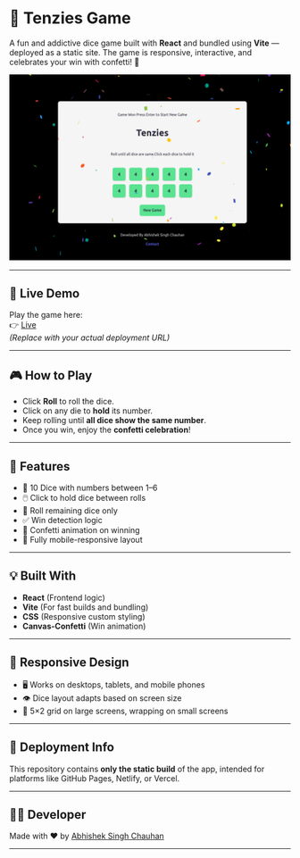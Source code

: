 # 🎲 Tenzies Game

A fun and addictive dice game built with **React** and bundled using **Vite** — deployed as a static site. The game is responsive, interactive, and celebrates your win with confetti! 🎉

![Tenzies Screenshot](./Screenshot.png) 

---

## 🔗 Live Demo

Play the game here:  
👉 [Live](https://abhisheksinghchauhan192.github.io/TenziesGame/)  
*(Replace with your actual deployment URL)*

---

## 🎮 How to Play

- Click **Roll** to roll the dice.
- Click on any die to **hold** its number.
- Keep rolling until **all dice show the same number**.
- Once you win, enjoy the **confetti celebration**!

---

## 🧩 Features

- 🎲 10 Dice with numbers between 1–6
- 🖱️ Click to hold dice between rolls
- 🔄 Roll remaining dice only
- ✅ Win detection logic
- 🎉 Confetti animation on winning
- 📱 Fully mobile-responsive layout

---

## 💡 Built With

- **React** (Frontend logic)
- **Vite** (For fast builds and bundling)
- **CSS** (Responsive custom styling)
- **Canvas-Confetti** (Win animation)

---

## 📱 Responsive Design

- 🖥️ Works on desktops, tablets, and mobile phones
- 👁️ Dice layout adapts based on screen size
- 🧩 5×2 grid on large screens, wrapping on small screens

---

## 📁 Deployment Info

This repository contains **only the static build** of the app, intended for platforms like GitHub Pages, Netlify, or Vercel.

---

## 🧑‍💻 Developer

Made with ❤️ by [Abhishek Singh Chauhan](https://github.com/Abhisheksinghchauhan192)

---



